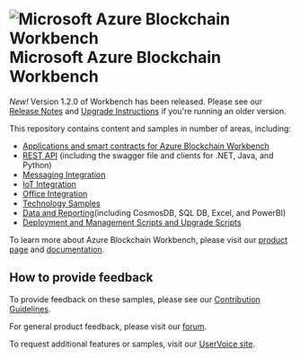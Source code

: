 
  
# ![Microsoft Azure Blockchain Workbench](./blockchain-workbench/media/logo_small.png) Microsoft Azure Blockchain Workbench

*New!* Version 1.2.0 of Workbench has been released. Please see our [Release Notes](./blockchain-workbench/scripts/upgrade/releasenotes.md) and [Upgrade Instructions](./blockchain-workbench/scripts/upgrade/readme.md) if you're running an older version.

This repository contains content and samples in number of areas, including:
* [Applications and smart contracts for Azure Blockchain Workbench](blockchain-workbench/application-and-smart-contract-samples/readme.md)
* [REST API](blockchain-workbench/rest-api-samples/readme.md) (including the swagger file and clients for .NET, Java, and Python)
* [Messaging Integration](blockchain-workbench/messaging-integration-samples/readme.md)
* [IoT Integration](blockchain-workbench/iot-integration-samples/readme.md) 
* [Office Integration](blockchain-workbench/office-integration-samples/readme.md)
* [Technology Samples](blockchain-workbench/technology-samples/readme.md)
* [Data and Reporting](blockchain-workbench/data-reporting-samples/readme.md)(including CosmosDB, SQL DB, Excel, and PowerBI)
* [Deployment and Management Scripts and Upgrade Scripts](blockchain-workbench/scripts/readme.md)

To learn more about Azure Blockchain Workbench, please visit our [product page](https://aka.ms/workbenchdocs) and [documentation](http://azure.microsoft.com/en-us/features/blockchain-workbench/).

## How to provide feedback

To provide feedback on these samples, please see our [Contribution Guidelines](./.github/CONTRIBUTING.md).

For general product feedback, please visit our [forum](https://techcommunity.microsoft.com/t5/Blockchain/bd-p/AzureBlockchain).

To request additional features or samples, visit our [UserVoice site](https://feedback.azure.com/forums/586780-blockchain).


